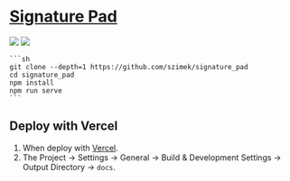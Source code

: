 # [Signature Pad](https://github.com/szimek/signature_pad)

![](https://img.shields.io/github/license/szimek/signature_pad?style=flat-square) ![](https://img.shields.io/github/last-commit/scillidan/signature_pad/main?label=last%20commit%20(fork)&style=flat-square)

````{tab} From source
```sh
git clone --depth=1 https://github.com/szimek/signature_pad
cd signature_pad
npm install
npm run serve
```
````

## Deploy with Vercel

1. When deploy with [Vercel](https://vercel.com).
2. The Project → Settings → General → Build & Development Settings → Output Directory → `docs`.